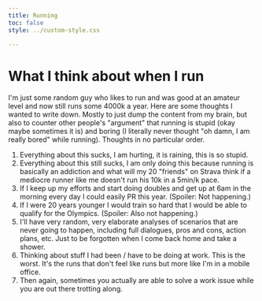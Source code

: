 ```yaml
---
title: Running
toc: false
style: ../custom-style.css

---
```


# What I think about when I run

I'm just some random guy who likes to run and was good at an amateur level and now still runs some 4000k a year. Here are some thoughts I wanted to write down. Mostly to just dump the content from my brain, but also to counter other people's "argument" that running is stupid (okay maybe sometimes it is) and boring (I literally never thought "oh damn, I am really bored" while running).  Thoughts in no particular order.


1. Everything about this sucks, I am hurting, it is raining, this is so stupid.
2. Everything about this still sucks, I am only doing this because running is basically an addiction and what will my 20 "friends" on Strava think if a mediocre runner like me doesn't run his 10k in a 5min/k pace.
3. If I keep up my efforts and start doing doubles and get up at 6am in the morning every day I could easily PR this year. (Spoiler: Not happening.)
4. If I were 20 years younger I would train so hard that I would be able to qualify for the Olympics. (Spoiler: Also not happening.)
5. I'll have very random, very elaborate analyses of scenarios that are never going to happen, including full dialogues, pros and cons, action plans, etc. Just to be forgotten when I come back home and take a shower.
6. Thinking about stuff I had been / have to be doing at work. This is the worst. It's the runs that don't feel like runs but more like I'm in a mobile office.
7. Then again, sometimes you actually are able to solve a work issue while you are out there trotting along.
